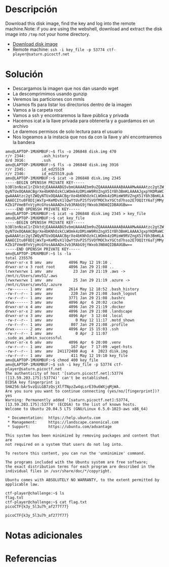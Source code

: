 # Descripción
Download this disk image, find the key and log into the remote machine.Note: if you are using the webshell, download and extract the disk image into `/tmp` not your home directory.

- [Download disk image](https://artifacts.picoctf.net/c/71/disk.img.gz)
- Remote machine: `ssh -i key_file -p 53774 ctf-player@saturn.picoctf.net`
# Solución
- Descargamos la imagen que nos dan usando wget
- La descomprimimos usando gunzip
- Veremos las particiones con mmls
- Usamos fls para listar los directorios dentro de la imagen
- Vamos a la carpeta root
- Vamos a ssh y encontraremos la llave pública y privada
- Hacemos icat a la llave privada para obtenerla y a guardamos en un archivo
- Le daremos permisos de solo lectura para el usuario
- Nos logeamos a la instacia que nos da con la llave y ahí encontraremos la bandera
```
amv@LAPTOP-1MU6MBUF:~$ fls -o 206848 disk.img 470
r/r 2344:       .ash_history
d/d 3916:       .ssh
amv@LAPTOP-1MU6MBUF:~$ fls -o 206848 disk.img 3916
r/r 2345:       id_ed25519
r/r 2346:       id_ed25519.pub
amv@LAPTOP-1MU6MBUF:~$ icat -o 206848 disk.img 2345
-----BEGIN OPENSSH PRIVATE KEY-----
b3BlbnNzaC1rZXktdjEAAAAABG5vbmUAAAAEbm9uZQAAAAAAAAABAAAAMwAAAAtzc2gtZW
QyNTUxOQAAACBgrXe4bKNhOzkCLWOmk4zDMimW9RVZngX51Y8h3BmKLAAAAJgxpYKDMaWC
gwAAAAtzc2gtZWQyNTUxOQAAACBgrXe4bKNhOzkCLWOmk4zDMimW9RVZngX51Y8h3BmKLA
AAAECItu0F8DIjWxTp+KeMDvX1lQwYtUvP2SfSVOfMOChxYGCtd7hso2E7OQItY6aTjMMy
KZb1FVmeBfnVjyHcGYosAAAADnJvb3RAbG9jYWxob3N0AQIDBAUGBw==
-----END OPENSSH PRIVATE KEY-----
amv@LAPTOP-1MU6MBUF:~$ icat -o 206848 disk.img 2345 > key_file
amv@LAPTOP-1MU6MBUF:~$ cat key_file
-----BEGIN OPENSSH PRIVATE KEY-----
b3BlbnNzaC1rZXktdjEAAAAABG5vbmUAAAAEbm9uZQAAAAAAAAABAAAAMwAAAAtzc2gtZW
QyNTUxOQAAACBgrXe4bKNhOzkCLWOmk4zDMimW9RVZngX51Y8h3BmKLAAAAJgxpYKDMaWC
gwAAAAtzc2gtZWQyNTUxOQAAACBgrXe4bKNhOzkCLWOmk4zDMimW9RVZngX51Y8h3BmKLA
AAAECItu0F8DIjWxTp+KeMDvX1lQwYtUvP2SfSVOfMOChxYGCtd7hso2E7OQItY6aTjMMy
KZb1FVmeBfnVjyHcGYosAAAADnJvb3RAbG9jYWxob3N0AQIDBAUGBw==
-----END OPENSSH PRIVATE KEY-----
amv@LAPTOP-1MU6MBUF:~$ ls -la
total 235576
drwxr-xr-x 8 amv  amv       4096 May 12 19:10 .
drwxr-xr-x 3 root root      4096 Jan 29 21:08 ..
lrwxrwxrwx 1 amv  amv         23 Jan 29 21:19 .aws -> /mnt/c/Users/amv51/.aws
lrwxrwxrwx 1 amv  amv         25 Jan 29 21:19 .azure -> /mnt/c/Users/amv51/.azure
-rw------- 1 amv  amv       2614 May 12 18:52 .bash_history
-rw-r--r-- 1 amv  amv        220 Jan 29 21:08 .bash_logout
-rw-r--r-- 1 amv  amv       3771 Jan 29 21:08 .bashrc
drwx------ 3 amv  amv       4096 Apr  6 20:02 .cache
drwxr-xr-x 4 amv  amv       4096 Jan 29 21:19 .docker
drwxr-xr-x 2 amv  amv       4096 Jan 29 21:08 .landscape
drwxr-xr-x 3 amv  amv       4096 Apr  3 12:44 .local
-rw-r--r-- 1 amv  amv          0 May 12 11:17 .motd_shown
-rw-r--r-- 1 amv  amv        807 Jan 29 21:08 .profile
drwx------ 2 amv  amv       4096 Apr 15 15:03 .ssh
-rw-r--r-- 1 amv  amv          0 Apr  2 11:07 .sudo_as_admin_successful
drwxr-xr-x 6 amv  amv       4096 Apr  6 20:00 .venv
-rw-r--r-- 1 amv  amv        167 Apr  7 17:09 .wget-hsts
-rw-r--r-- 1 amv  amv  241172480 Aug  4  2023 disk.img
-rw-r--r-- 1 amv  amv        411 May 12 19:10 key_file
amv@LAPTOP-1MU6MBUF:~$ chmod 400 key_file
amv@LAPTOP-1MU6MBUF:~$ ssh -i key_file -p 53774 ctf-player@saturn.picoctf.net
The authenticity of host '[saturn.picoctf.net]:53774 ([13.59.203.175]:53774)' can't be established.
ECDSA key fingerprint is SHA256:bAr5vzQiLGB7zQsjXlfTNpzZw4qLsrE39u6WXjqMjWA.
Are you sure you want to continue connecting (yes/no/[fingerprint])? yes
Warning: Permanently added '[saturn.picoctf.net]:53774,[13.59.203.175]:53774' (ECDSA) to the list of known hosts.
Welcome to Ubuntu 20.04.5 LTS (GNU/Linux 6.5.0-1023-aws x86_64)

 * Documentation:  https://help.ubuntu.com
 * Management:     https://landscape.canonical.com
 * Support:        https://ubuntu.com/advantage

This system has been minimized by removing packages and content that are
not required on a system that users do not log into.

To restore this content, you can run the 'unminimize' command.

The programs included with the Ubuntu system are free software;
the exact distribution terms for each program are described in the
individual files in /usr/share/doc/*/copyright.

Ubuntu comes with ABSOLUTELY NO WARRANTY, to the extent permitted by
applicable law.

ctf-player@challenge:~$ ls
flag.txt
ctf-player@challenge:~$ cat flag.txt
picoCTF{k3y_5l3u7h_af277f77}

picoCTF{k3y_5l3u7h_af277f77}
```
# Notas adicionales
# Referencias